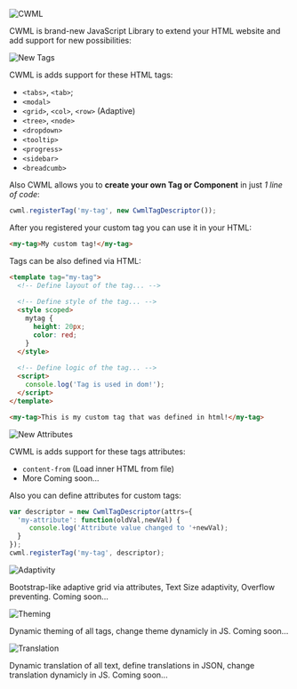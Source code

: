 ![CWML](https://via.placeholder.com/800x500/232424/0afc77?text=CWML)

CWML is brand-new JavaScript Library to extend your HTML website and add support for new possibilities:

![New Tags](https://via.placeholder.com/800x250/07f77f/FFFFFF?text=New+Tags)

CWML is adds support for these HTML tags:
- `<tabs>`, `<tab>`;
- `<modal>`
- `<grid>`, `<col>`, `<row>` (Adaptive)
- `<tree>`, `<node>`
- `<dropdown>`
- `<tooltip>`
- `<progress>`
- `<sidebar>`
- `<breadcumb>`

Also CWML allows you to **create your own Tag or Component** in just *1 line of code*:
```js
cwml.registerTag('my-tag', new CwmlTagDescriptor());
```
After you registered your custom tag you can use it in your HTML:
```html
<my-tag>My custom tag!</my-tag>
```
Tags can be also defined via HTML:
```html
<template tag="my-tag">
  <!-- Define layout of the tag... -->
  
  <!-- Define style of the tag... -->
  <style scoped>
    mytag {
      height: 20px;
      color: red;
    }
  </style>
  
  <!-- Define logic of the tag... -->
  <script>
    console.log('Tag is used in dom!');
  </script>
</template>

<my-tag>This is my custom tag that was defined in html!</my-tag>
```

![New Attributes](https://via.placeholder.com/800x250/07f77f/FFFFFF?text=New+Attributes)

CWML is adds support for these tags attributes:
- `content-from` (Load inner HTML from file)
- More Coming soon...

Also you can define attributes for custom tags:
```js
var descriptor = new CwmlTagDescriptor(attrs={
  'my-attribute': function(oldVal,newVal) {
     console.log('Attribute value changed to '+newVal);
  }
});
cwml.registerTag('my-tag', descriptor);
```

![Adaptivity](https://via.placeholder.com/800x250/07f77f/FFFFFF?text=Adaptivity)

Bootstrap-like adaptive grid via attributes, Text Size adaptivity, Overflow preventing.
Coming soon...

![Theming](https://via.placeholder.com/800x250/07f77f/FFFFFF?text=Theming)

Dynamic theming of all tags, change theme dynamicly in JS.
Coming soon...

![Translation](https://via.placeholder.com/800x250/07f77f/FFFFFF?text=Translation)

Dynamic translation of all text, define translations in JSON, change translation dynamicly in JS.
Coming soon...
